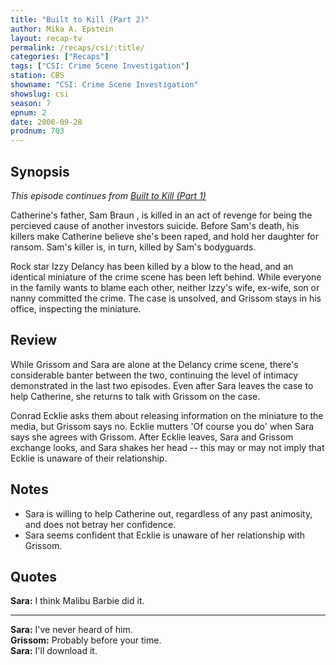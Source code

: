 ```yaml
---
title: "Built to Kill (Part 2)"
author: Mika A. Epstein
layout: recap-tv
permalink: /recaps/csi/:title/
categories: ["Recaps"]
tags: ["CSI: Crime Scene Investigation"]
station: CBS
showname: "CSI: Crime Scene Investigation"
showslug: csi
season: 7
epnum: 2
date: 2006-09-28
prodnum: 703  
---
```


## Synopsis

_This episode continues from [Built to Kill (Part 1)](/library/recaps/csi/built-to-kill-part-1/)_

Catherine's father, Sam Braun , is killed in an act of revenge for being the percieved cause of another investors suicide. Before Sam's death, his killers make Catherine believe she's been raped, and hold her daughter for ransom. Sam's killer is, in turn, killed by Sam's bodyguards.

Rock star Izzy Delancy has been killed by a blow to the head, and an identical miniature of the crime scene has been left behind. While everyone in the family wants to blame each other, neither Izzy's wife, ex-wife, son or nanny committed the crime. The case is unsolved, and Grissom stays in his office, inspecting the miniature.

## Review

While Grissom and Sara are alone at the Delancy crime scene, there's considerable banter between the two, continuing the level of intimacy demonstrated in the last two episodes. Even after Sara leaves the case to help Catherine, she returns to talk with Grissom on the case.

Conrad Ecklie asks them about releasing information on the miniature to the media, but Grissom says no. Ecklie mutters 'Of course you do' when Sara says she agrees with Grissom. After Ecklie leaves, Sara and Grissom exchange looks, and Sara shakes her head -- this may or may not imply that Ecklie is unaware of their relationship.

## Notes

* Sara is willing to help Catherine out, regardless of any past animosity, and does not betray her confidence.  
* Sara seems confident that Ecklie is unaware of her relationship with Grissom.

## Quotes

**Sara:** I think Malibu Barbie did it.  

- - -

**Sara:** I've never heard of him.  
**Grissom:** Probably before your time.  
**Sara:** I'll download it.

